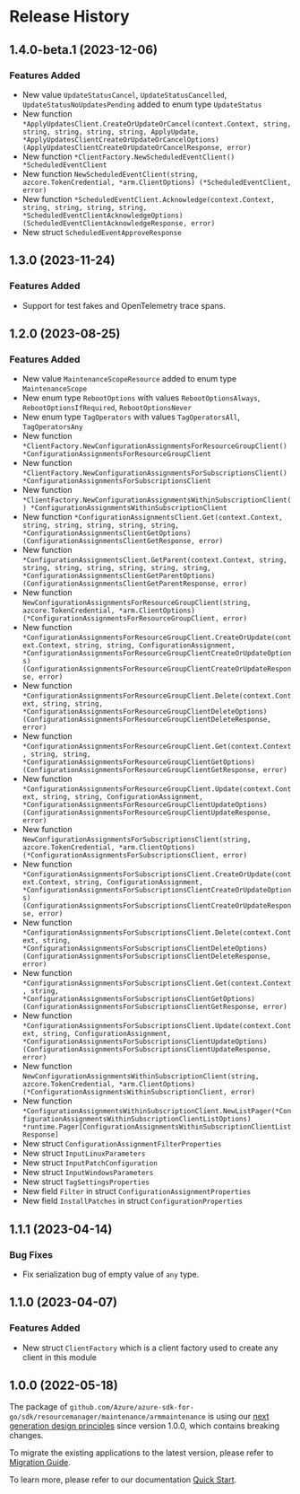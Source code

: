 # Release History

## 1.4.0-beta.1 (2023-12-06)
### Features Added

- New value `UpdateStatusCancel`, `UpdateStatusCancelled`, `UpdateStatusNoUpdatesPending` added to enum type `UpdateStatus`
- New function `*ApplyUpdatesClient.CreateOrUpdateOrCancel(context.Context, string, string, string, string, string, ApplyUpdate, *ApplyUpdatesClientCreateOrUpdateOrCancelOptions) (ApplyUpdatesClientCreateOrUpdateOrCancelResponse, error)`
- New function `*ClientFactory.NewScheduledEventClient() *ScheduledEventClient`
- New function `NewScheduledEventClient(string, azcore.TokenCredential, *arm.ClientOptions) (*ScheduledEventClient, error)`
- New function `*ScheduledEventClient.Acknowledge(context.Context, string, string, string, string, *ScheduledEventClientAcknowledgeOptions) (ScheduledEventClientAcknowledgeResponse, error)`
- New struct `ScheduledEventApproveResponse`


## 1.3.0 (2023-11-24)
### Features Added

- Support for test fakes and OpenTelemetry trace spans.


## 1.2.0 (2023-08-25)
### Features Added

- New value `MaintenanceScopeResource` added to enum type `MaintenanceScope`
- New enum type `RebootOptions` with values `RebootOptionsAlways`, `RebootOptionsIfRequired`, `RebootOptionsNever`
- New enum type `TagOperators` with values `TagOperatorsAll`, `TagOperatorsAny`
- New function `*ClientFactory.NewConfigurationAssignmentsForResourceGroupClient() *ConfigurationAssignmentsForResourceGroupClient`
- New function `*ClientFactory.NewConfigurationAssignmentsForSubscriptionsClient() *ConfigurationAssignmentsForSubscriptionsClient`
- New function `*ClientFactory.NewConfigurationAssignmentsWithinSubscriptionClient() *ConfigurationAssignmentsWithinSubscriptionClient`
- New function `*ConfigurationAssignmentsClient.Get(context.Context, string, string, string, string, string, *ConfigurationAssignmentsClientGetOptions) (ConfigurationAssignmentsClientGetResponse, error)`
- New function `*ConfigurationAssignmentsClient.GetParent(context.Context, string, string, string, string, string, string, string, *ConfigurationAssignmentsClientGetParentOptions) (ConfigurationAssignmentsClientGetParentResponse, error)`
- New function `NewConfigurationAssignmentsForResourceGroupClient(string, azcore.TokenCredential, *arm.ClientOptions) (*ConfigurationAssignmentsForResourceGroupClient, error)`
- New function `*ConfigurationAssignmentsForResourceGroupClient.CreateOrUpdate(context.Context, string, string, ConfigurationAssignment, *ConfigurationAssignmentsForResourceGroupClientCreateOrUpdateOptions) (ConfigurationAssignmentsForResourceGroupClientCreateOrUpdateResponse, error)`
- New function `*ConfigurationAssignmentsForResourceGroupClient.Delete(context.Context, string, string, *ConfigurationAssignmentsForResourceGroupClientDeleteOptions) (ConfigurationAssignmentsForResourceGroupClientDeleteResponse, error)`
- New function `*ConfigurationAssignmentsForResourceGroupClient.Get(context.Context, string, string, *ConfigurationAssignmentsForResourceGroupClientGetOptions) (ConfigurationAssignmentsForResourceGroupClientGetResponse, error)`
- New function `*ConfigurationAssignmentsForResourceGroupClient.Update(context.Context, string, string, ConfigurationAssignment, *ConfigurationAssignmentsForResourceGroupClientUpdateOptions) (ConfigurationAssignmentsForResourceGroupClientUpdateResponse, error)`
- New function `NewConfigurationAssignmentsForSubscriptionsClient(string, azcore.TokenCredential, *arm.ClientOptions) (*ConfigurationAssignmentsForSubscriptionsClient, error)`
- New function `*ConfigurationAssignmentsForSubscriptionsClient.CreateOrUpdate(context.Context, string, ConfigurationAssignment, *ConfigurationAssignmentsForSubscriptionsClientCreateOrUpdateOptions) (ConfigurationAssignmentsForSubscriptionsClientCreateOrUpdateResponse, error)`
- New function `*ConfigurationAssignmentsForSubscriptionsClient.Delete(context.Context, string, *ConfigurationAssignmentsForSubscriptionsClientDeleteOptions) (ConfigurationAssignmentsForSubscriptionsClientDeleteResponse, error)`
- New function `*ConfigurationAssignmentsForSubscriptionsClient.Get(context.Context, string, *ConfigurationAssignmentsForSubscriptionsClientGetOptions) (ConfigurationAssignmentsForSubscriptionsClientGetResponse, error)`
- New function `*ConfigurationAssignmentsForSubscriptionsClient.Update(context.Context, string, ConfigurationAssignment, *ConfigurationAssignmentsForSubscriptionsClientUpdateOptions) (ConfigurationAssignmentsForSubscriptionsClientUpdateResponse, error)`
- New function `NewConfigurationAssignmentsWithinSubscriptionClient(string, azcore.TokenCredential, *arm.ClientOptions) (*ConfigurationAssignmentsWithinSubscriptionClient, error)`
- New function `*ConfigurationAssignmentsWithinSubscriptionClient.NewListPager(*ConfigurationAssignmentsWithinSubscriptionClientListOptions) *runtime.Pager[ConfigurationAssignmentsWithinSubscriptionClientListResponse]`
- New struct `ConfigurationAssignmentFilterProperties`
- New struct `InputLinuxParameters`
- New struct `InputPatchConfiguration`
- New struct `InputWindowsParameters`
- New struct `TagSettingsProperties`
- New field `Filter` in struct `ConfigurationAssignmentProperties`
- New field `InstallPatches` in struct `ConfigurationProperties`


## 1.1.1 (2023-04-14)
### Bug Fixes

- Fix serialization bug of empty value of `any` type.


## 1.1.0 (2023-04-07)
### Features Added

- New struct `ClientFactory` which is a client factory used to create any client in this module


## 1.0.0 (2022-05-18)

The package of `github.com/Azure/azure-sdk-for-go/sdk/resourcemanager/maintenance/armmaintenance` is using our [next generation design principles](https://azure.github.io/azure-sdk/general_introduction.html) since version 1.0.0, which contains breaking changes.

To migrate the existing applications to the latest version, please refer to [Migration Guide](https://aka.ms/azsdk/go/mgmt/migration).

To learn more, please refer to our documentation [Quick Start](https://aka.ms/azsdk/go/mgmt).